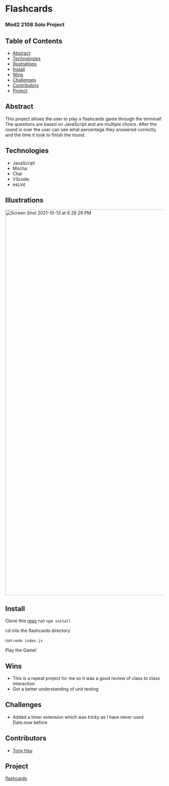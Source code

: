 # Flashcards

### Mod2 2108 Solo Project

## Table of Contents
-  [Abstract](#Abstract)
-  [Technologies](#Technologies)
-  [Illustrations](#Illustrations)
-  [Install](#Install)
-  [Wins](#Wins)
-  [Challenges](#Challenges)
-  [Contributors](#Contributers)
-  [Project](#Project)
## Abstract
This project allows the user to play a flashcards game through the terminal!  The questions are based on JavaScript and are multiple choice.  After the round is over the user can see what percentage they answered correctly and the time it took to finish the round.

## Technologies
-  JavaScript
-  Mocha
-  Chai
-  VScode
-  esLint

## Illustrations
<img width="1222" alt="Screen Shot 2021-10-13 at 8 29 29 PM" src="https://user-images.githubusercontent.com/70819338/137240450-bdeff3cd-b12e-4cfc-8bd5-2e913ae8a774.png">

## Install
Clone this [repo](https://github.com/tonydhsu/flashcards)
run `npm install`

cd into the flashcards directory

run `node index.js`

Play the Game!  

## Wins
-  This is a repeat project for me so it was a good review of class to class interaction
-  Got a better understanding of unit testing

## Challenges
-  Added a timer extension which was tricky as I have never used Date.now before


## Contributors
-  [Tony Hsu](https://github.com/tonydhsu)

## Project
[flashcards](https://frontend.turing.edu/projects/flash-cards.html)

